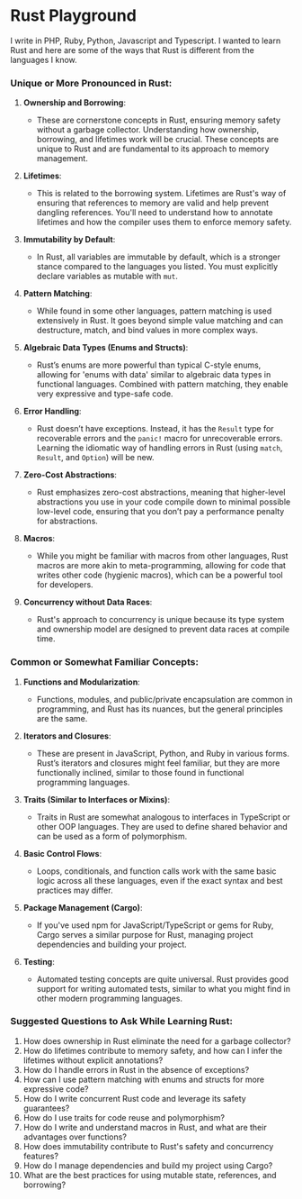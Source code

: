 # Rust Playground

I write in PHP, Ruby, Python, Javascript and Typescript. I wanted to learn Rust and here are some of the ways that Rust is different from the languages I know. 

### Unique or More Pronounced in Rust:

1. **Ownership and Borrowing**: 
   - These are cornerstone concepts in Rust, ensuring memory safety without a garbage collector. Understanding how ownership, borrowing, and lifetimes work will be crucial. These concepts are unique to Rust and are fundamental to its approach to memory management.

2. **Lifetimes**:
   - This is related to the borrowing system. Lifetimes are Rust's way of ensuring that references to memory are valid and help prevent dangling references. You'll need to understand how to annotate lifetimes and how the compiler uses them to enforce memory safety.

3. **Immutability by Default**:
   - In Rust, all variables are immutable by default, which is a stronger stance compared to the languages you listed. You must explicitly declare variables as mutable with `mut`.

4. **Pattern Matching**:
   - While found in some other languages, pattern matching is used extensively in Rust. It goes beyond simple value matching and can destructure, match, and bind values in more complex ways.

5. **Algebraic Data Types (Enums and Structs)**:
   - Rust’s enums are more powerful than typical C-style enums, allowing for 'enums with data' similar to algebraic data types in functional languages. Combined with pattern matching, they enable very expressive and type-safe code.

6. **Error Handling**:
   - Rust doesn’t have exceptions. Instead, it has the `Result` type for recoverable errors and the `panic!` macro for unrecoverable errors. Learning the idiomatic way of handling errors in Rust (using `match`, `Result`, and `Option`) will be new.

7. **Zero-Cost Abstractions**:
   - Rust emphasizes zero-cost abstractions, meaning that higher-level abstractions you use in your code compile down to minimal possible low-level code, ensuring that you don’t pay a performance penalty for abstractions.

8. **Macros**:
   - While you might be familiar with macros from other languages, Rust macros are more akin to meta-programming, allowing for code that writes other code (hygienic macros), which can be a powerful tool for developers.

9. **Concurrency without Data Races**:
   - Rust's approach to concurrency is unique because its type system and ownership model are designed to prevent data races at compile time.

### Common or Somewhat Familiar Concepts:

1. **Functions and Modularization**:
   - Functions, modules, and public/private encapsulation are common in programming, and Rust has its nuances, but the general principles are the same.

2. **Iterators and Closures**:
   - These are present in JavaScript, Python, and Ruby in various forms. Rust’s iterators and closures might feel familiar, but they are more functionally inclined, similar to those found in functional programming languages.

3. **Traits (Similar to Interfaces or Mixins)**:
   - Traits in Rust are somewhat analogous to interfaces in TypeScript or other OOP languages. They are used to define shared behavior and can be used as a form of polymorphism.

4. **Basic Control Flows**:
   - Loops, conditionals, and function calls work with the same basic logic across all these languages, even if the exact syntax and best practices may differ.

5. **Package Management (Cargo)**:
   - If you've used npm for JavaScript/TypeScript or gems for Ruby, Cargo serves a similar purpose for Rust, managing project dependencies and building your project.

6. **Testing**:
   - Automated testing concepts are quite universal. Rust provides good support for writing automated tests, similar to what you might find in other modern programming languages.

### Suggested Questions to Ask While Learning Rust:

1. How does ownership in Rust eliminate the need for a garbage collector?
2. How do lifetimes contribute to memory safety, and how can I infer the lifetimes without explicit annotations?
3. How do I handle errors in Rust in the absence of exceptions?
4. How can I use pattern matching with enums and structs for more expressive code?
5. How do I write concurrent Rust code and leverage its safety guarantees?
6. How do I use traits for code reuse and polymorphism?
7. How do I write and understand macros in Rust, and what are their advantages over functions?
8. How does immutability contribute to Rust's safety and concurrency features?
9. How do I manage dependencies and build my project using Cargo?
10. What are the best practices for using mutable state, references, and borrowing?
